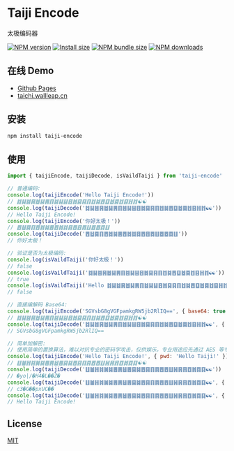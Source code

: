# Taiji Encode
太极编码器

[![NPM version][npm-image]][npm-url]
[![Install size][install-size-image]][install-size-url]
[![NPM bundle size][npm-bundle-size-image]][npm-bundle-size-url]
[![NPM downloads][npm-download-image]][npm-download-url]

## 在线 Demo
* [Github Pages](https://cat7373.github.io/taiji-encode)
* [taichi.wallleap.cn](https://taichi.wallleap.cn)

## 安装
```sh
npm install taiji-encode
```

## 使用
```javascript
import { taijiEncode, taijiDecode, isVaildTaiji } from 'taiji-encode'

// 普通编码:
console.log(taijiEncode('Hello Taiji Encode!'))
// ䷜䷭䷾䷷䷹䷭䷠䷖䷾䷭䷣䷔䷮䷑䷳䷖䷂䷯䷘䷨䷹䷸䷂䷕䷏䷇☯☯
console.log(taijiDecode('䷜䷭䷾䷷䷹䷭䷠䷖䷾䷭䷣䷔䷮䷑䷳䷖䷂䷯䷘䷨䷹䷸䷂䷕䷏䷇☯☯'))
// Hello Taiji Encode!
console.log(taijiEncode('你好太极！'))
// ䷘䷵䷸䷖䷘䷮䷯䷌䷘䷮䷜䷿䷘䷔䷅䷗䷉䷉䷺䷗
console.log(taijiDecode('䷘䷵䷸䷖䷘䷮䷯䷌䷘䷮䷜䷿䷘䷔䷅䷗䷉䷉䷺䷗'))
// 你好太极！

// 验证是否为太极编码:
console.log(isVaildTaiji('你好太极！'))
// false
console.log(isVaildTaiji('䷜䷭䷾䷷䷹䷭䷠䷖䷾䷭䷣䷔䷮䷑䷳䷖䷂䷯䷘䷨䷹䷸䷂䷕䷏䷇☯☯'))
// true
console.log(isVaildTaiji('Hello ䷜䷭䷾䷷䷹䷭䷠䷖䷾䷭䷣䷔䷮䷑䷳䷖䷂䷯䷘䷨䷹䷸䷂䷕䷏䷇☯☯'))
// false

// 直接编解码 Base64:
console.log(taijiEncode('SGVsbG8gVGFpamkgRW5jb2RlIQ==', { base64: true }))
// ䷜䷭䷾䷷䷹䷭䷠䷖䷾䷭䷣䷔䷮䷑䷳䷖䷂䷯䷘䷨䷹䷸䷂䷕䷏䷇☯☯
console.log(taijiDecode('䷜䷭䷾䷷䷹䷭䷠䷖䷾䷭䷣䷔䷮䷑䷳䷖䷂䷯䷘䷨䷹䷸䷂䷕䷏䷇☯☯', { base64: true }))
// SGVsbG8gVGFpamkgRW5jb2RlIQ==

// 简单加解密:
// 使用简单的置换算法，难以对抗专业的密码学攻击，仅供娱乐，专业用途应先通过 AES 等专业算法加密，然后再进行编码
console.log(taijiEncode('Hello Taiji Encode!', { pwd: 'Hello Taiji!' }))
// ䷗䷪䷏䷦䷛䷯䷌䷠䷵䷌䷑䷯䷘䷳䷖䷴䷘䷘䷗䷽䷷䷢䷩䷮䷺䷃☯☯
console.log(taijiDecode('䷗䷪䷏䷦䷛䷯䷌䷠䷵䷌䷑䷯䷘䷳䷖䷴䷘䷘䷗䷽䷷䷢䷩䷮䷺䷃☯☯'))
// �yo|/ٖ�H4�L��Z�
console.log(taijiDecode('䷗䷪䷏䷦䷛䷯䷌䷠䷵䷌䷑䷯䷘䷳䷖䷴䷘䷘䷗䷽䷷䷢䷩䷮䷺䷃☯☯', { pwd: 'abcdef' }))
// c3�G��pxUC��
console.log(taijiDecode('䷗䷪䷏䷦䷛䷯䷌䷠䷵䷌䷑䷯䷘䷳䷖䷴䷘䷘䷗䷽䷷䷢䷩䷮䷺䷃☯☯', { pwd: 'Hello Taiji!' }))
// Hello Taiji Encode!
```

## License
[MIT](LICENSE)

[npm-image]: https://img.shields.io/npm/v/taiji-encode.svg?style=flat-square
[npm-url]: https://www.npmjs.com/package/taiji-encode
[install-size-image]: https://img.shields.io/badge/dynamic/json?url=https://packagephobia.com/v2/api.json?p=taiji-encode&query=$.install.pretty&label=install%20size&style=flat-square
[install-size-url]: https://packagephobia.now.sh/result?p=taiji-encode
[npm-bundle-size-image]: https://img.shields.io/bundlephobia/minzip/taiji-encode?style=flat-square
[npm-bundle-size-url]: https://bundlephobia.com/package/taiji-encode@latest
[npm-download-image]: https://img.shields.io/npm/dm/taiji-encode.svg?style=flat-square
[npm-download-url]: https://npm-stat.com/charts.html?package=taiji-encode
